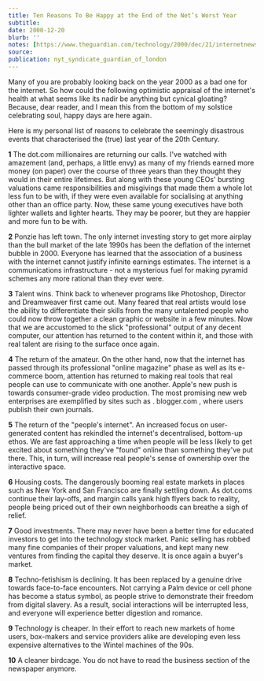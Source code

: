 ```yaml
---
title: Ten Reasons To Be Happy at the End of the Net’s Worst Year
subtitle: 
date: 2000-12-20
blurb: ''
notes: [https://www.theguardian.com/technology/2000/dec/21/internetnews.onlinesupplement2](https://www.theguardian.com/technology/2000/dec/21/internetnews.onlinesupplement2 https://www.theguardian.com/technology/2000/dec/21/internetnews.onlinesupplement2)
source: 
publication: nyt_syndicate_guardian_of_london
---
```


Many of you are probably looking back on the year 2000 as a bad one for the internet. So how could the following optimistic appraisal of the internet's health at what seems like its nadir be anything but cynical gloating? Because, dear reader, and I mean this from the bottom of my solstice celebrating soul, happy days are here again.

Here is my personal list of reasons to celebrate the seemingly disastrous events that characterised the (true) last year of the 20th Century.

**1** The dot.com millionaires are returning our calls. I've watched with amazement (and, perhaps, a little envy) as many of my friends earned more money (on paper) over the course of three years than they thought they would in their entire lifetimes. But along with these young CEOs' bursting valuations came responsibilities and misgivings that made them a whole lot less fun to be with, if they were even available for socialising at anything other than an office party. Now, these same young executives have both lighter wallets and lighter hearts. They may be poorer, but they are happier and more fun to be with.

**2** Ponzie has left town. The only internet investing story to get more airplay than the bull market of the late 1990s has been the deflation of the internet bubble in 2000. Everyone has learned that the association of a business with the internet cannot justify infinite earnings estimates. The internet is a communications infrastructure - not a mysterious fuel for making pyramid schemes any more rational than they ever were.

**3** Talent wins. Think back to whenever programs like Photoshop, Director and Dreamweaver first came out. Many feared that real artists would lose the ability to differentiate their skills from the many untalented people who could now throw together a clean graphic or website in a few minutes. Now that we are accustomed to the slick "professional" output of any decent computer, our attention has returned to the content within it, and those with real talent are rising to the surface once again.

**4** The return of the amateur. On the other hand, now that the internet has passed through its professional "online magazine" phase as well as its e-commerce boom, attention has returned to making real tools that real people can use to communicate with one another. Apple's new push is towards consumer-grade video production. The most promising new web enterprises are exemplified by sites such as <www>. blogger.com , where users publish their own journals.

**5** The return of the "people's internet". An increased focus on user-generated content has rekindled the internet's decentralised, bottom-up ethos. We are fast approaching a time when people will be less likely to get excited about something they've "found" online than something they've put there. This, in turn, will increase real people's sense of ownership over the interactive space.

**6** Housing costs. The dangerously booming real estate markets in places such as New York and San Francisco are finally settling down. As dot.coms continue their lay-offs, and margin calls yank high flyers back to reality, people being priced out of their own neighborhoods can breathe a sigh of relief.

**7** Good investments. There may never have been a better time for educated investors to get into the technology stock market. Panic selling has robbed many fine companies of their proper valuations, and kept many new ventures from finding the capital they deserve. It is once again a buyer's market.

**8** Techno-fetishism is declining. It has been replaced by a genuine drive towards face-to-face encounters. Not carrying a Palm device or cell phone has become a status symbol, as people strive to demonstrate their freedom from digital slavery. As a result, social interactions will be interrupted less, and everyone will experience better digestion and romance.

**9** Technology is cheaper. In their effort to reach new markets of home users, box-makers and service providers alike are developing even less expensive alternatives to the Wintel machines of the 90s.

**10** A cleaner birdcage. You do not have to read the business section of the newspaper anymore.
